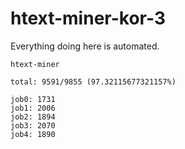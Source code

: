 # htext-miner-kor-3

Everything doing here is automated.

```
htext-miner

total: 9591/9855 (97.32115677321157%)

job0: 1731
job1: 2006
job2: 1894
job3: 2070
job4: 1890
```